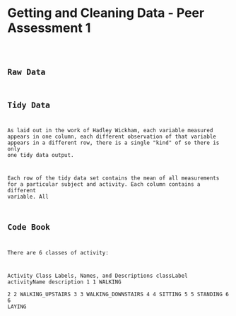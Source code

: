 # Getting and Cleaning Data - Peer Assessment 1

<describe how the script works>

<characteristics of a tidy dataset>
<reference the paper>

<code book describing the variables>

## Raw Data


## Tidy Data
As laid out in the work of Hadley Wickham, each variable measured appears in one
column, each different observation of that variable appears in a different row, 
there is a single "kind" of so there is only one tidy data output. 

Each row of the tidy data set contains the mean of all measurements for a 
particular subject and activity. Each column contains a different variable. All


## Code Book

There are 6 classes of activity:

Activity Class Labels, Names, and Descriptions
  classLabel       activityName     description
1          1            WALKING     
2          2   WALKING_UPSTAIRS
3          3 WALKING_DOWNSTAIRS
4          4            SITTING
5          5           STANDING
6          6             LAYING

